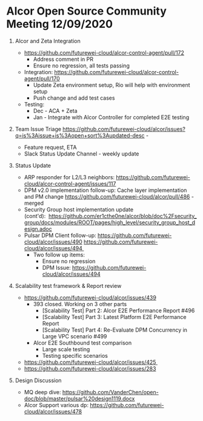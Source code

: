 # Alcor Open Source Community Meeting 12/09/2020

1. Alcor and Zeta Integration
    * https://github.com/futurewei-cloud/alcor-control-agent/pull/172 
        * Address comment in PR
        * Ensure no regression, all tests passing 
    * Integration: https://github.com/futurewei-cloud/alcor-control-agent/pull/170  
        * Update Zeta environment setup, Rio will help with environment setup
        * Push change and add test cases
    * Testing: 
        * Dec - ACA + Zeta
        * Jan - Integrate with Alcor Controller for completed E2E testing

2. Team Issue Triage https://github.com/futurewei-cloud/alcor/issues?q=is%3Aissue+is%3Aopen+sort%3Aupdated-desc - 
    * Feature request, ETA
    * Slack Status Update Channel - weekly update

3. Status Update
    * ARP responder for L2/L3 neighbors: https://github.com/futurewei-cloud/alcor-control-agent/issues/117
    * DPM v2.0 implementation follow-up: Cache layer implementation and PM change https://github.com/futurewei-cloud/alcor/pull/486 - merged
    * Security Group host implementation update (cont'd):  https://github.com/er1cthe0ne/alcor/blob/doc%2Fsecurity_group/docs/modules/ROOT/pages/high_level/security_group_host_design.adoc
    * Pulsar DPM Client follow-up: https://github.com/futurewei-cloud/alcor/issues/490  https://github.com/futurewei-cloud/alcor/issues/494 
        * Two follow up items: 
            * Ensure no regression
            * DPM Issue: https://github.com/futurewei-cloud/alcor/issues/494 

4. Scalability test framework & Report review
    * https://github.com/futurewei-cloud/alcor/issues/439
        * 393 closed. Working on 3 other parts
            * [Scalability Test] Part 2: Alcor E2E Performance Report #496
            * [Scalability Test] Part 3: Latest Platform E2E Performance Report
            * [Scalability Test] Part 4: Re-Evaluate DPM Concurrency in Large VPC scenario #499
        * Alcor E2E Southbound test comparison 
            * Large scale testing
            * Testing specific scenarios
    * https://github.com/futurewei-cloud/alcor/issues/425 
    * https://github.com/futurewei-cloud/alcor/issues/283

5.  Design Discussion
    * MQ deep dive: https://github.com/VanderChen/open-doc/blob/master/pulsar%20design1119.docx
    * Alcor Support various dp: https://github.com/futurewei-cloud/alcor/issues/478
